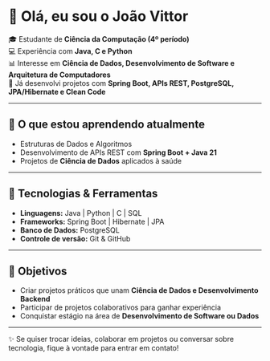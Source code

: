 # 👋 Olá, eu sou o João Vittor  

🎓 Estudante de **Ciência da Computação (4º período)**  
💻 Experiência com **Java, C e Python**  
📊 Interesse em **Ciência de Dados, Desenvolvimento de Software e Arquitetura de Computadores**  
🚀 Já desenvolvi projetos com **Spring Boot, APIs REST, PostgreSQL, JPA/Hibernate e Clean Code**  

---

## 🌱 O que estou aprendendo atualmente
- Estruturas de Dados e Algoritmos  
- Desenvolvimento de APIs REST com **Spring Boot + Java 21**  
- Projetos de **Ciência de Dados** aplicados à saúde  

---

## 🔧 Tecnologias & Ferramentas
- **Linguagens:** Java | Python | C | SQL  
- **Frameworks:** Spring Boot | Hibernate | JPA  
- **Banco de Dados:** PostgreSQL  
- **Controle de versão:** Git & GitHub  

---

## 📌 Objetivos
- Criar projetos práticos que unam **Ciência de Dados e Desenvolvimento Backend**  
- Participar de projetos colaborativos para ganhar experiência  
- Conquistar estágio na área de **Desenvolvimento de Software ou Dados**  

---

✨ Se quiser trocar ideias, colaborar em projetos ou conversar sobre tecnologia, fique à vontade para entrar em contato!
